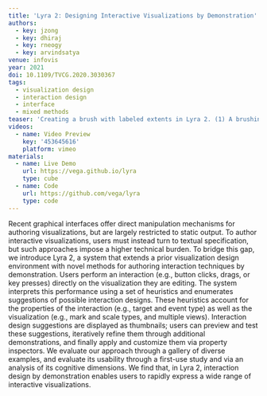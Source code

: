 ```yaml
---
title: 'Lyra 2: Designing Interactive Visualizations by Demonstration'
authors:
  - key: jzong
  - key: dhiraj
  - key: rneogy
  - key: arvindsatya
venue: infovis
year: 2021
doi: 10.1109/TVCG.2020.3030367
tags:
  - visualization design
  - interaction design
  - interface
  - mixed methods
teaser: 'Creating a brush with labeled extents in Lyra 2. (1) A brushing interaction authored via demonstrations. (2) Binding signals that represent the brush’s start and end extents to the content of two text marks respectively. (3) Positioning the text marks by their horizontal position to the brush’s start andend x-coordinates. (4) The completed design: an interval selection with labeled extents.'
videos:
  - name: Video Preview
    key: '453645616'
    platform: vimeo
materials:
  - name: Live Demo
    url: https://vega.github.io/lyra
    type: cube
  - name: Code
    url: https://github.com/vega/lyra
    type: code
---
```

Recent graphical interfaces offer direct manipulation mechanisms for authoring visualizations, but are largely restricted to static output. To author interactive visualizations, users must instead turn to textual specification, but such approaches impose a higher technical burden. To bridge this gap, we introduce Lyra 2, a system that extends a prior visualization design environment with novel methods for authoring interaction techniques by demonstration. Users perform an interaction (e.g., button clicks, drags, or key presses) directly on the visualization they are editing. The system interprets this performance using a set of heuristics and enumerates suggestions of possible interaction designs. These heuristics account for the properties of the interaction (e.g., target and event type) as well as the visualization (e.g., mark and scale types, and multiple views). Interaction design suggestions are displayed as thumbnails; users can preview and test these suggestions, iteratively refine them through additional demonstrations, and finally apply and customize them via property inspectors. We evaluate our approach through a gallery of diverse examples, and evaluate its usability through a first-use study and via an analysis of its cognitive dimensions. We find that, in Lyra 2, interaction design by demonstration enables users to rapidly express a wide range of interactive visualizations.
